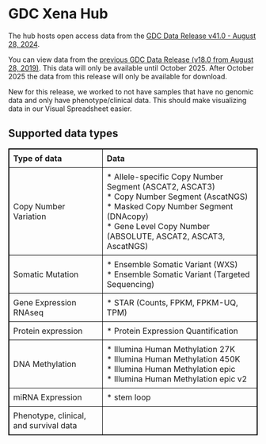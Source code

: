 # GDC Xena Hub

The hub hosts open access data from the [GDC Data Release v41.0 - August 28, 2024](https://docs.gdc.cancer.gov/Data/Release_Notes/Data_Release_Notes/).

You can view data from the [previous GDC Data Release (v18.0 from August 28, 2019)](https://xenabrowser.net/datapages/?host=https%3A%2F%2FgdcV18.xenahubs.net&removeHub=https%3A%2F%2Fgdc.xenahubs.net). This data will only be available until October 2025. After October 2025 the data from this release will only be available for download.

New for this release, we worked to not have samples that have no genomic data and only have phenotype/clinical data. This should make visualizing data in our Visual Spreadsheet easier.

## Supported data types

<table style="border:1px solid black;border-collapse:collapse;"><thead>
  <tr>
    <th style="border:1px solid black; text-align:left; padding:8px;"><span style="font-weight:bold">Type of data</span></th>
    <th style="border:1px solid black; text-align:left; padding:8px;">Data</span></th>
  </tr></thead>
<tbody>
  <tr>
    <td style="border:1px solid black; text-align:left; padding:8px;">Copy Number Variation</td>
    <td style="border:1px solid black; text-align:left; padding:8px;">* Allele-specific Copy Number Segment (ASCAT2, ASCAT3)<br>* Copy Number Segment (AscatNGS)<br>* Masked Copy Number Segment (DNAcopy)<br>* Gene Level Copy Number (ABSOLUTE, ASCAT2, ASCAT3, AscatNGS)</td>
  </tr>
  <tr>
    <td style="border:1px solid black; text-align:left; padding:8px;">Somatic Mutation</td>
    <td style="border:1px solid black; text-align:left; padding:8px;">* Ensemble Somatic Variant (WXS)<br>* Ensemble Somatic Variant (Targeted Sequencing)</td>
  </tr>
  <tr>
    <td style="border:1px solid black; text-align:left; padding:8px;">Gene Expression RNAseq</td>
    <td style="border:1px solid black; text-align:left; padding:8px;">* STAR (Counts, FPKM, FPKM-UQ, TPM)</td>
  </tr>
  <tr>
    <td style="border:1px solid black; text-align:left; padding:8px;">Protein expression</td>
    <td style="border:1px solid black; text-align:left; padding:8px;">* Protein Expression Quantification</td>
  </tr>
  <tr>
    <td style="border:1px solid black; text-align:left; padding:8px;">DNA Methylation</td>
    <td style="border:1px solid black; text-align:left; padding:8px;">* Illumina Human Methylation 27K<br>* Illumina Human Methylation 450K<br>* Illumina Human Methylation epic<br>* Illumina Human Methylation epic v2</td>
  </tr>
  <tr>
    <td style="border:1px solid black; text-align:left; padding:8px;">miRNA Expression</td>
    <td style="border:1px solid black; text-align:left; padding:8px;">* stem loop</td>
  </tr>
  <tr>
    <td style="border:1px solid black; text-align:left; padding:8px;">Phenotype, clinical, and survival data</td>
    <td style="border:1px solid black; text-align:left; padding:8px;"></td>
  </tr>
</tbody></table>

<br>
